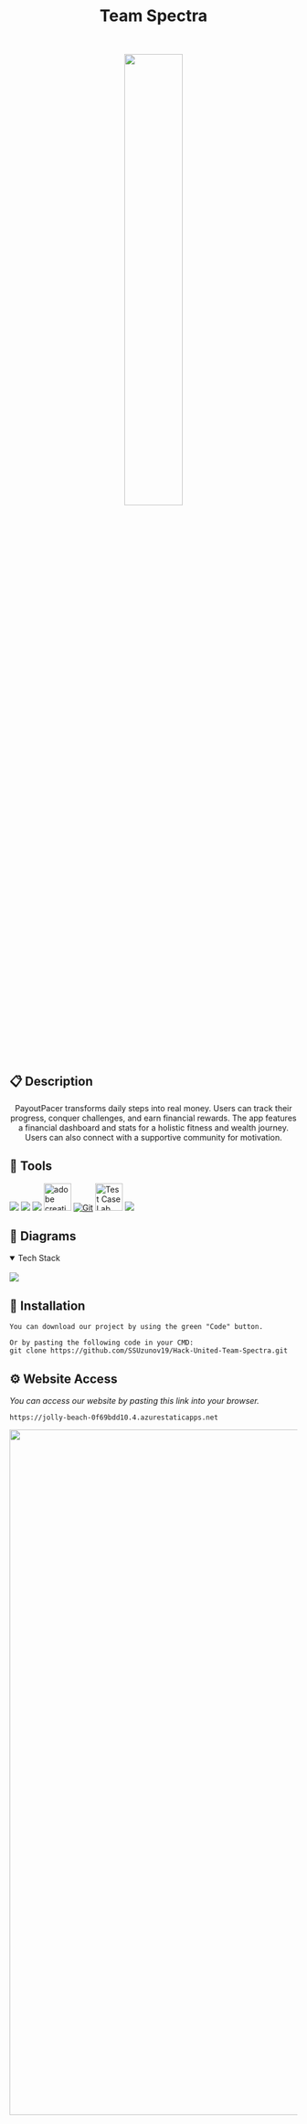 <h1 align="center">Team Spectra</h1>
<br>
<p align="center">
  <img width="45%" src="https://cdn.discordapp.com/attachments/929439798614175796/1195971805702275162/Group_481216.png?ex=65b5ee8a&is=65a3798a&hm=90082126642a7a01b54a383ee6c6304452bbb785d66b09dcb5b3635112713bf9&"/>
</p>

## 📋 Description
  
<p align="center">PayoutPacer transforms daily steps into real money. Users can track their progress, conquer challenges, and earn financial rewards. The app features a financial dashboard and stats for a holistic fitness and wealth journey. Users can also connect with a supportive community for motivation.</p>
  
## 🔨 Tools
  <p align="left"> 
    <a href="https://code.visualstudio.com/"><img src="https://img.icons8.com/color/51/null/visual-studio-code-2019.png"/></a>
    <a href="https://www.figma.com/"><img src="https://img.icons8.com/fluency/48/null/figma.png"/></a>
    <a href="https://www.postman.com/"><img src="https://img.icons8.com/external-tal-revivo-shadow-tal-revivo/48/null/external-postman-is-the-only-complete-api-development-environment-logo-shadow-tal-revivo.png"/></a>
     <a href="https://www.adobe.com/creativecloud.html"><img src="https://www.adobe.com/content/dam/shared/images/product-icons/svg/creative-cloud.svg" alt="adobe creative cloud" width=48px /></a>
    <a href="https://git-scm.com/"><img src="https://img.icons8.com/color/48/000000/git.png" alt="Git"/></a>
    <a href="https://www.testcaselab.com/"><img src="https://images.g2crowd.com/uploads/product/image/large_detail/large_detail_d64820c5928a1ce8f91d728566c58d72/testcaselab.jpg" alt="Test Case Lab" width=48px /></a>
    <a href="https://www.figma.com/"><img src="https://img.icons8.com/color/48/null/blender-3d.png"/></a>
  </p>   

## 📑 Diagrams
<details open>
<summary>Tech Stack</summary>
<br>
<img src ="https://cdn.discordapp.com/attachments/709644834423439360/1196112631795286108/Diagrama_1.png?ex=65b671b2&is=65a3fcb2&hm=549f5be9824183a994bbe59d46f11f485d3acbfb8e45d41b66db41a26ab5113f&">
</details>

## 🔧 Installation

```
You can download our project by using the green "Code" button.

Or by pasting the following code in your CMD:
git clone https://github.com/SSUzunov19/Hack-United-Team-Spectra.git
```

## ⚙ Website Access

*You can access our website by pasting this link into your browser.*
```
https://jolly-beach-0f69bdd10.4.azurestaticapps.net
```
 
<p align="center">
  <img src="https://capsule-render.vercel.app/api?type=waving&color=gradient&height=120&section=footer&customColorList=2,3,12,19,21,23,26" width="1200px"/>
</p>
